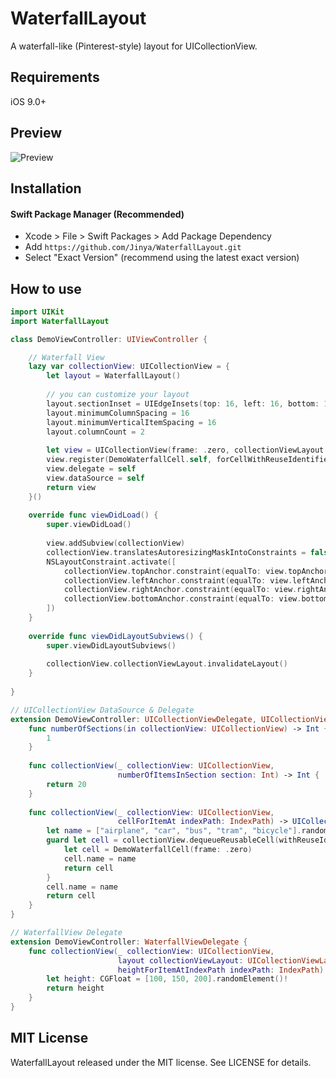 # WaterfallLayout
A waterfall-like (Pinterest-style) layout for UICollectionView.

## Requirements
iOS 9.0+

## Preview
![Preview](preview.gif)

## Installation
#### Swift Package Manager (Recommended)

- Xcode >  File > Swift Packages > Add Package Dependency
- Add `https://github.com/Jinya/WaterfallLayout.git`
- Select "Exact Version" (recommend using the latest exact version)

## How to use
```swift
import UIKit
import WaterfallLayout

class DemoViewController: UIViewController {

    // Waterfall View
    lazy var collectionView: UICollectionView = {
        let layout = WaterfallLayout()
        
        // you can customize your layout
        layout.sectionInset = UIEdgeInsets(top: 16, left: 16, bottom: 16, right: 16)
        layout.minimumColumnSpacing = 16
        layout.minimumVerticalItemSpacing = 16
        layout.columnCount = 2
        
        let view = UICollectionView(frame: .zero, collectionViewLayout: layout)
        view.register(DemoWaterfallCell.self, forCellWithReuseIdentifier: "reuseIdentifier")
        view.delegate = self
        view.dataSource = self
        return view
    }()
    
    override func viewDidLoad() {
        super.viewDidLoad()
        
        view.addSubview(collectionView)
        collectionView.translatesAutoresizingMaskIntoConstraints = false
        NSLayoutConstraint.activate([
            collectionView.topAnchor.constraint(equalTo: view.topAnchor),
            collectionView.leftAnchor.constraint(equalTo: view.leftAnchor),
            collectionView.rightAnchor.constraint(equalTo: view.rightAnchor),
            collectionView.bottomAnchor.constraint(equalTo: view.bottomAnchor)
        ])
    }
    
    override func viewDidLayoutSubviews() {
        super.viewDidLayoutSubviews()
        
        collectionView.collectionViewLayout.invalidateLayout()
    }
    
}

// UICollectionView DataSource & Delegate
extension DemoViewController: UICollectionViewDelegate, UICollectionViewDataSource {
    func numberOfSections(in collectionView: UICollectionView) -> Int {
        1
    }
    
    func collectionView(_ collectionView: UICollectionView,
                        numberOfItemsInSection section: Int) -> Int {
        return 20
    }
    
    func collectionView(_ collectionView: UICollectionView,
                        cellForItemAt indexPath: IndexPath) -> UICollectionViewCell {
        let name = ["airplane", "car", "bus", "tram", "bicycle"].randomElement()!
        guard let cell = collectionView.dequeueReusableCell(withReuseIdentifier: "reuseIdentifier", for: indexPath) as? DemoWaterfallCell else {
            let cell = DemoWaterfallCell(frame: .zero)
            cell.name = name
            return cell
        }
        cell.name = name
        return cell
    }
}

// WaterfallView Delegate
extension DemoViewController: WaterfallViewDelegate {
    func collectionView(_ collectionView: UICollectionView,
                        layout collectionViewLayout: UICollectionViewLayout,
                        heightForItemAtIndexPath indexPath: IndexPath) -> CGFloat {
        let height: CGFloat = [100, 150, 200].randomElement()!
        return height
    }
}
```

## MIT License 

WaterfallLayout released under the MIT license. See LICENSE for details.
